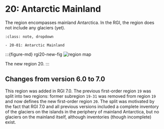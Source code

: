 # 20: Antarctic Mainland

The region encompasses mainland Antarctica. In the RGI, the region does not include any glaciers (yet).

```{admonition} Subregions
:class: note, dropdown

- 20-01: Antarctic Mainland
```

:::{figure-md} rgi20-new-fig
<img src="https://cluster.klima.uni-bremen.de/~fmaussion/misc/rgi7_data/l4_rgi7b0_plots/RGI20/isrgi6_map.jpeg" alt="region map" class="bg-primary mb-1">

The new region 20.
:::

## Changes from version 6.0 to 7.0

This region was added in RGI 7.0. The previous first-order region `19` was split into two regions: former subregion `19-31` was removed from region `19` and now defines the new first-order region `20`. The split was motivated by the fact that RGI 7.0 and all previous versions included a complete inventory of the glaciers on the islands in the periphery of mainland Antarctica, but no glaciers on the mainland itself, although inventories (though incomplete) exist.
